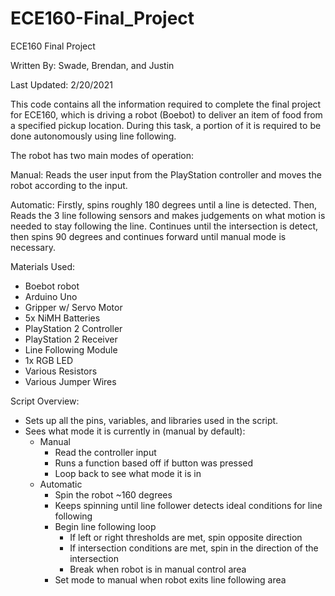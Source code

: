 # ECE160-Final_Project
ECE160 Final Project

Written By: Swade, Brendan, and Justin

Last Updated: 2/20/2021

This code contains all the information required to complete the final project
for ECE160, which is driving a robot (Boebot) to deliver an item of food from
a specified pickup location. During this task, a portion of it is required to
be done autonomously using line following.

The robot has two main modes of operation:

   Manual: Reads the user input from the PlayStation controller and moves the
            robot according to the input.
            
   Automatic: Firstly, spins roughly 180 degrees until a line is detected. Then,
              Reads the 3 line following sensors and makes judgements on what
              motion is needed to stay following the line. Continues until the
              intersection is detect, then spins 90 degrees and continues forward
              until manual mode is necessary.

Materials Used:
  - Boebot robot
  - Arduino Uno
  - Gripper w/ Servo Motor
  - 5x NiMH Batteries
  - PlayStation 2 Controller
  - PlayStation 2 Receiver
  - Line Following Module
  - 1x RGB LED
  - Various Resistors
  - Various Jumper Wires

Script Overview:
  - Sets up all the pins, variables, and libraries used in the script.
  - Sees what mode it is currently in (manual by default):
      - Manual
          - Read the controller input
          - Runs a function based off if button was pressed
          - Loop back to see what mode it is in
      - Automatic
          - Spin the robot ~160 degrees
          - Keeps spinning until line follower detects ideal
            conditions for line following
          - Begin line following loop
              - If left or right thresholds are met, spin opposite direction
              - If intersection conditions are met, spin in the direction
                of the intersection
              - Break when robot is in manual control area
          - Set mode to manual when robot exits line following area
